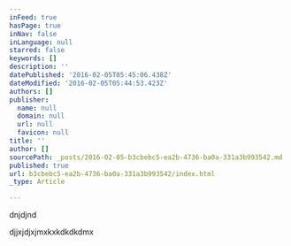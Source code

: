 ```yaml
---
inFeed: true
hasPage: true
inNav: false
inLanguage: null
starred: false
keywords: []
description: ''
datePublished: '2016-02-05T05:45:06.438Z'
dateModified: '2016-02-05T05:44:53.423Z'
authors: []
publisher:
  name: null
  domain: null
  url: null
  favicon: null
title: ''
author: []
sourcePath: _posts/2016-02-05-b3cbebc5-ea2b-4736-ba0a-331a3b993542.md
published: true
url: b3cbebc5-ea2b-4736-ba0a-331a3b993542/index.html
_type: Article

---
```

dnjdjnd

djjxjdjxjmxkxkdkdkdmx